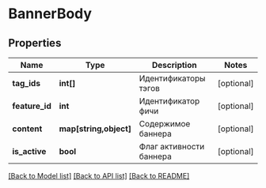 # BannerBody

## Properties
Name | Type | Description | Notes
------------ | ------------- | ------------- | -------------
**tag_ids** | **int[]** | Идентификаторы тэгов | [optional] 
**feature_id** | **int** | Идентификатор фичи | [optional] 
**content** | **map[string,object]** | Содержимое баннера | [optional] 
**is_active** | **bool** | Флаг активности баннера | [optional] 

[[Back to Model list]](../../README.md#documentation-for-models) [[Back to API list]](../../README.md#documentation-for-api-endpoints) [[Back to README]](../../README.md)

